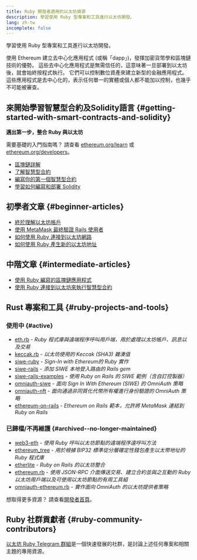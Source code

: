```yaml
---
title: Ruby 開發者適用的以太坊資源
description: 學習使用 Ruby 型專案和工具進行以太坊開發。
lang: zh-tw
incomplete: false
---
```


<FeaturedText>學習使用 Ruby 型專案和工具進行以太坊開發。</FeaturedText>

使用 Ethereum 建立去中心化應用程式 (或稱「dapp」)，發揮加密貨幣學和區塊鏈技術的優勢。 這些去中心化應用程式是無需信任的，這意味著一旦部署到以太坊後，就會始終按程式執行。 它們可以控制數位資產來建立新型的金融應用程式。 這些應用程式是去中心化的，表示任何單一的實體或個人都不能加以控制，也幾乎不可能被審查。

## 來開始學習智慧型合約及Solidity語言 {#getting-started-with-smart-contracts-and-solidity}

**邁出第一步，整合 Ruby 與以太坊**

需要基礎的入門指南嗎？ 請查看 [ethereum.org/learn](/learn/) 或 [ethereum.org/developers](/developers/)。

- [區塊鏈詳解](https://kauri.io/article/d55684513211466da7f8cc03987607d5/blockchain-explained)
- [了解智慧型合約](https://kauri.io/article/e4f66c6079e74a4a9b532148d3158188/ethereum-101-part-5-the-smart-contract)
- [編寫你的第一個智慧型合約](https://kauri.io/article/124b7db1d0cf4f47b414f8b13c9d66e2/remix-ide-your-first-smart-contract)
- [學習如何編寫和部署 Solidity](https://kauri.io/article/973c5f54c4434bb1b0160cff8c695369/understanding-smart-contract-compilation-and-deployment)

## 初學者文章 {#beginner-articles}

- [終於理解以太坊帳戶](https://dev.to/q9/finally-understanding-ethereum-accounts-1kpe)
- [使用 MetaMask 最終驗證 Rails 使用者](https://dev.to/q9/finally-authenticating-rails-users-with-metamask-3fj)
- [如何使用 Ruby 連接到以太坊網路](https://www.quicknode.com/guides/web3-sdks/how-to-connect-to-the-ethereum-network-using-ruby)
- [如何使用 Ruby 產生新的以太坊地址](https://www.quicknode.com/guides/web3-sdks/how-to-generate-a-new-ethereum-address-in-ruby)

## 中階文章 {#intermediate-articles}

- [使用 Ruby 編寫的區塊鏈應用程式](https://www.nopio.com/blog/blockchain-app-ruby/)
- [使用 Ruby 連接到以太坊來執行智慧型合約](https://titanwolf.org/Network/Articles/Article?AID=87285822-9b25-49d5-ba2a-7ad95fff7ef9)

## Rust 專案和工具 {#ruby-projects-and-tools}

### 使用中 {#active}

- [eth.rb](https://github.com/q9f/eth.rb) - _Ruby 程式庫與遠端程序呼叫用戶端，用於處理以太坊帳戶、訊息以及交易_
- [keccak.rb](https://github.com/q9f/keccak.rb) - _以太坊使用的 Keccak (SHA3) 雜湊值_
- [siwe-ruby](https://github.com/signinwithethereum/siwe-ruby) - _Sign-In with Ethereum的 Ruby 實作_
- [siwe-rails](https://github.com/signinwithethereum/siwe-rails) - _添加 SIWE 本地登入路由的 Rails gem_
- [siwe-rails-examples](https://github.com/signinwithethereum/siwe-rails-examples) - _使用 Ruby on Rails 的 SIWE 範例（含自訂控製器）_
- [omniauth-siwe](https://github.com/signinwithethereum/omniauth-siwe) - _面向 Sign In With Ethereum (SIWE) 的 OmniAuth 策略_
- [omniauth-nft](https://github.com/valthon/omniauth-nft) - _面向通過非同質化代幣所有權進行身份驗證的 OmniAuth 策略_
- [ethereum-on-rails](https://github.com/q9f/ethereum-on-rails) - _Ethereum on Rails 範本，允許將 MetaMask 連結到 Ruby on Rails_

### 已歸檔/不再維護 {#archived--no-longer-maintained}

- [web3-eth](https://github.com/spikewilliams/vtada-ethereum) - _使用 Ruby 呼叫以太坊節點的遠端程序遠呼叫方法_
- [ethereum_tree](https://github.com/longhoangwkm/ethereum_tree) - _用於根據 BIP32 標準從分層確定性錢包產生以太幣地址的 Ruby 程式庫_
- [etherlite](https://github.com/budacom/etherlite) - _Ruby on Rails 的以太坊整合_
- [ethereum.rb](https://github.com/EthWorks/ethereum.rb) - _使用 JSON-RPC 介面傳送交易、建立合約並與之互動的 Ruby 以太坊用戶端以及可使用以太坊節點的有用工具組_
- [omniauth-ethereum.rb](https://github.com/q9f/omniauth-ethereum.rb) - _實作面向 OmniAuth 的以太坊提供者策略_

想取得更多資源？ 請查看[開發者首頁](/developers/)。

## Ruby 社群貢獻者 {#ruby-community-contributors}

[以太坊 Ruby Telegram 群組](https://t.me/ruby_eth)是一個快速發展的社群，是討論上述任何專案和相關主題的專用資源。
